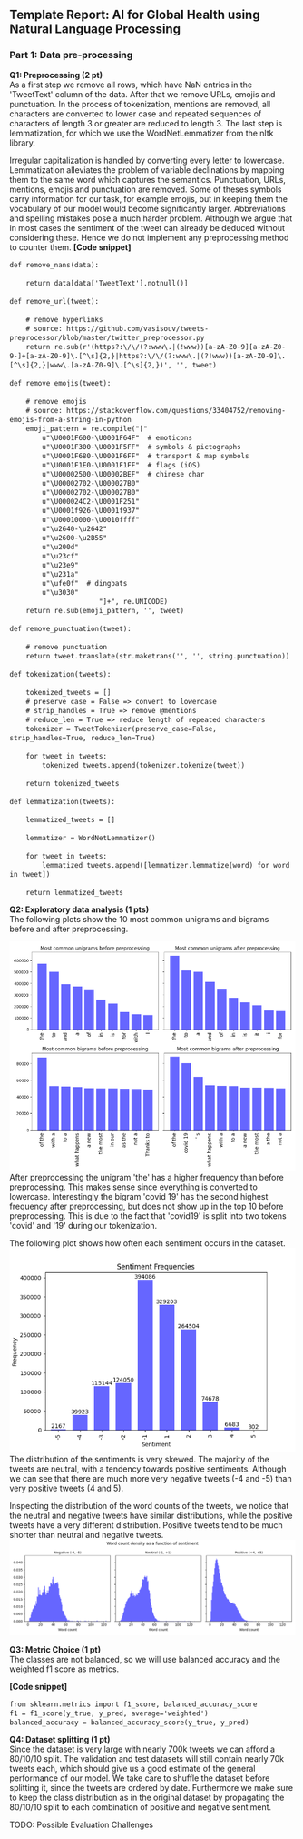 ## Template Report: AI for Global Health using Natural Language Processing

### Part 1: Data pre-processing

**Q1: Preprocessing (2 pt)** <br> 
As a first step we remove all rows, which have NaN entries in the 'TweetText' column of the data.
After that we remove URLs, emojis and punctuation.
In the process of tokenization, mentions are removed, all characters are converted to lower case and repeated sequences of characters of length 3 or greater are reduced to length 3.
The last step is lemmatization, for which we use the WordNetLemmatizer from the nltk library.

Irregular capitalization is handled by converting every letter to lowercase.
Lemmatization alleviates the problem of variable declinations by mapping them to the same word which captures the semantics.
Punctuation, URLs, mentions, emojis and punctuation are removed.
Some of theses symbols carry information for our task, for example emojis, but in keeping them the vocabulary of our model would become significantly larger.
Abbreviations and spelling mistakes pose a much harder problem.
Although we argue that in most cases the sentiment of the tweet can already be deduced without considering these.
Hence we do not implement any preprocessing method to counter them.
**[Code snippet]**
```
def remove_nans(data):

    return data[data['TweetText'].notnull()]

def remove_url(tweet):

    # remove hyperlinks
    # source: https://github.com/vasisouv/tweets-preprocessor/blob/master/twitter_preprocessor.py
    return re.sub(r'(https?:\/\/(?:www\.|(!www))[a-zA-Z0-9][a-zA-Z0-9-]+[a-zA-Z0-9]\.[^\s]{2,}|https?:\/\/(?:www\.|(?!www))[a-zA-Z0-9]\.[^\s]{2,}|www\.[a-zA-Z0-9]\.[^\s]{2,})', '', tweet)

def remove_emojis(tweet):

    # remove emojis
    # source: https://stackoverflow.com/questions/33404752/removing-emojis-from-a-string-in-python
    emoji_pattern = re.compile("["
        u"\U0001F600-\U0001F64F"  # emoticons
        u"\U0001F300-\U0001F5FF"  # symbols & pictographs
        u"\U0001F680-\U0001F6FF"  # transport & map symbols
        u"\U0001F1E0-\U0001F1FF"  # flags (iOS)
        u"\U00002500-\U00002BEF"  # chinese char
        u"\U00002702-\U000027B0"
        u"\U00002702-\U000027B0"
        u"\U000024C2-\U0001F251"
        u"\U0001f926-\U0001f937"
        u"\U00010000-\U0010ffff"
        u"\u2640-\u2642" 
        u"\u2600-\u2B55"
        u"\u200d"
        u"\u23cf"
        u"\u23e9"
        u"\u231a"
        u"\ufe0f"  # dingbats
        u"\u3030"
                      "]+", re.UNICODE)
    return re.sub(emoji_pattern, '', tweet)

def remove_punctuation(tweet):

    # remove punctuation
    return tweet.translate(str.maketrans('', '', string.punctuation))

def tokenization(tweets):

    tokenized_tweets = []
    # preserve case = False => convert to lowercase
    # strip_handles = True => remove @mentions
    # reduce_len = True => reduce length of repeated characters
    tokenizer = TweetTokenizer(preserve_case=False, strip_handles=True, reduce_len=True)

    for tweet in tweets:
        tokenized_tweets.append(tokenizer.tokenize(tweet))

    return tokenized_tweets

def lemmatization(tweets):

    lemmatized_tweets = []

    lemmatizer = WordNetLemmatizer()

    for tweet in tweets:
        lemmatized_tweets.append([lemmatizer.lemmatize(word) for word in tweet])

    return lemmatized_tweets
```

**Q2: Exploratory data analysis (1 pts)** <br>
The following plots show the 10 most common unigrams and bigrams before and after preprocessing.

![uni-bigram-frequencies](plots/uni-bigram-frequencies.png)
After preprocessing the unigram 'the' has a higher frequency than before preprocessing.
This makes sense since everything is converted to lowercase. 
Interestingly the bigram 'covid 19' has the second highest frequency after preprocessing, but does not show up in the top 10 before preprocessing.
This is due to the fact that 'covid19' is split into two tokens 'covid' and '19' during our tokenization.

The following plot shows how often each sentiment occurs in the dataset.
![sentiment-distribution](plots/sentiment-distribution.png)
The distribution of the sentiments is very skewed.
The majority of the tweets are neutral, with a tendency towards positive sentiments.
Although we can see that there are much more very negative tweets (-4 and -5) than very positive tweets (4 and 5).

Inspecting the distribution of the word counts of the tweets, we notice that the neutral and negative tweets have similar distributions, while the positive tweets have a very different distribution.
Positive tweets tend to be much shorter than neutral and negative tweets.
![wordcount-densities](plots/wordcount-densities.png)

**Q3: Metric Choice (1 pt)** <br>
The classes are not balanced, so we will use balanced accuracy and the weighted f1 score as metrics.

**[Code snippet]**
```
from sklearn.metrics import f1_score, balanced_accuracy_score
f1 = f1_score(y_true, y_pred, average='weighted')
balanced_accuracy = balanced_accuracy_score(y_true, y_pred)
```

**Q4: Dataset splitting (1 pt)** <br>
Since the dataset is very large with nearly 700k tweets we can afford a 80/10/10 split.
The validation and test datasets will still contain nearly 70k tweets each, which should give us a good estimate of the general performance of our model. 
We take care to shuffle the dataset before splitting it, since the tweets are ordered by date. 
Furthermore we make sure to keep the class distribution as in the original dataset by propagating the 80/10/10 split to each combination of positive and negative sentiment.

TODO: Possible Evaluation Challenges